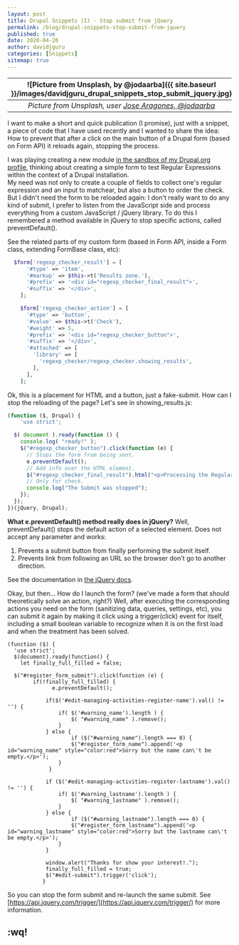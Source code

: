 ```yaml
---
layout: post
title: Drupal Snippets (I) - Stop submit from jQuery
permalink: /blog/drupal-snippets-stop-submit-from-jquery
published: true
date: 2020-04-26
author: davidjguru
categories: [Snippets]
sitemap: true
---
```

| ![Picture from Unsplash, by @jodaarba]({{ site.baseurl }}/images/davidjguru_drupal_snippets_stop_submit_jquery.jpg) |
|:--:|
| *Picture from Unsplash, user [Jose Aragones, @jodaarba](https://unsplash.com/@jodaarba)* |

I want to make a short and quick publication (I promise), just with a snippet, a piece of code that I have used recently and I wanted to share the idea: How to prevent that after a click on the main button of a Drupal form (based on Form API) it reloads again, stopping the process.  
<!--more-->
I was playing creating a new module [in the sandbox of my Drupal.org profile](https://www.drupal.org/sandbox/davidjguru/3130732), thinking about creating a simple form to test Regular Expressions within the context of a Drupal installation.   
My need was not only to create a couple of fields to collect one's regular expression and an input to matchear, but also a button to order the check.  But I didn't need the form to be reloaded again: I don't really want to do any kind of submit, I prefer to listen from the JavaScript side and process everything from a custom JavaScript / jQuery library.
To do this I remembered a method available in jQuery to stop specific actions, called preventDefault(). 

See the related parts of my custom form (based in Form API, inside a Form class, extending FormBase class, etc):

```php
  $form['regexp_checker_result'] = [
      '#type' => 'item',
      '#markup' => $this->t('Results zone.'),
      '#prefix' => '<div id="regexp_checker_final_result">',
      '#suffix' => '</div>',
    ];

    $form['regexp_checker_action'] = [
      '#type' => 'button',
      '#value' => $this->t('Check'),
      '#weight' => 5,
      '#prefix' => '<div id="regexp_checker_button">',
      '#suffix' => '</div>',
      '#attached' => [
        'library' => [
          'regexp_checker/regexp_checker.showing_results',
        ],
      ],
    ];

```
Ok, this is a placement for HTML and a button, just a fake-submit. How can I stop the reloading of the page? Let's see in showing_results.js: 

```javascript
(function ($, Drupal) {
    'use strict';

  $( document ).ready(function () {
    console.log( "ready!" );
    $("#regexp_checker_button").click(function (e) {
      // Stops the form from being sent.
      e.preventDefault();
      // Add info over the HTML element.
      $("#regexp_checker_final_result").html("<p>Processing the Regular Expression.</p>");
      // Only for check.
      console.log("The Submit was stopped");
    });
  });
})(jQuery, Drupal);
```

**What e.preventDefault() method really does in jQuery?**
Well, preventDefault() stops the default action of a selected element. Does not accept any parameter and works:

1. Prevents a submit button from finally performing the submit itself. 
2. Prevents link from following an URL so the browser don't go to another direction.

See the documentation in [the jQuery docs](https://api.jquery.com/event.preventDefault/).

Okay, but then... How do I launch the form? (we've made a form that should theoretically solve an action, right?) Well, after executing the corresponding actions you need on the form (sanitizing data, queries, settings, etc), you can submit it again by making it click using a trigger(click) event for itself, including a small boolean variable to recognize when it is on the first load and when the treatment has been solved. 

```
(function ($) {
  'use strict';
  $(document).ready(function() {
    let finally_full_filled = false;

  $("#register_form_submit").click(function (e) {
        if(!finally_full_filled) {
              e.preventDefault();

            if($('#edit-managing-activities-register-name').val() != '') {
                if( $('#warning_name').length ) {
                    $( "#warning_name" ).remove();
                } 
            } else {
                    if ($("#warning_name").length === 0) {
                    $("#register_form_name").append('<p id="warning_name" style="color:red">Sorry but the name can\'t be empty.</p>');
                }
             }
           
            if ($('#edit-managing-activities-register-lastname').val() != '') {
                if( $('#warning_lastname').length ) {
                    $( "#warning_lastname" ).remove();
                }  
            } else { 
                    if ($("#warning_lastname").length === 0) {
                    $("#register_form_lastname").append('<p id="warning_lastname" style="color:red">Sorry but the lastname can\'t be empty.</p>');
                }
            }
               
            window.alert("Thanks for show your interest!.");
            finally_full_filled = true;
            $("#edit-submit").trigger('click');
           }
```

So you can stop the form submit and re-launch the same submit.
See [https://api.jquery.com/trigger/](https://api.jquery.com/trigger/) for more information. 

## :wq!